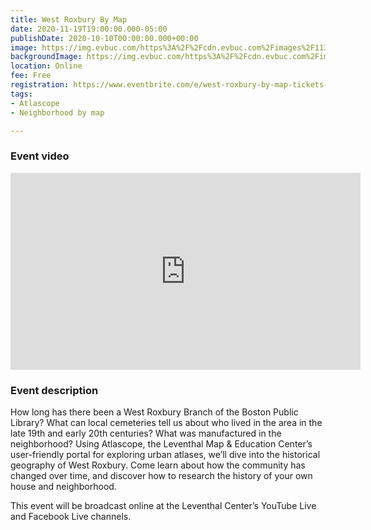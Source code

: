 ```yaml
---
title: West Roxbury By Map
date: 2020-11-19T19:00:00.000-05:00
publishDate: 2020-10-10T00:00:00.000+00:00
image: https://img.evbuc.com/https%3A%2F%2Fcdn.evbuc.com%2Fimages%2F113040367%2F167762409652%2F1%2Foriginal.20200929-170855?w=1080&auto=format%2Ccompress&q=75&sharp=10&rect=94%2C0%2C1730%2C865&s=de52a372cf336489ee4ae7b1af7a3c76
backgroundImage: https://img.evbuc.com/https%3A%2F%2Fcdn.evbuc.com%2Fimages%2F113040367%2F167762409652%2F1%2Foriginal.20200929-170855?w=1080&auto=format%2Ccompress&q=75&sharp=10&rect=94%2C0%2C1730%2C865&s=de52a372cf336489ee4ae7b1af7a3c76
location: Online
fee: Free
registration: https://www.eventbrite.com/e/west-roxbury-by-map-tickets-123211068623
tags:
- Atlascope
- Neighborhood by map

---
```

### Event video

<iframe width="560" height="315" src="https://www.youtube.com/embed/eeO-Bn5v_f0" frameborder="0" allow="accelerometer; autoplay; clipboard-write; encrypted-media; gyroscope; picture-in-picture" allowfullscreen></iframe>

### Event description

How long has there been a West Roxbury Branch of the Boston Public Library? What can local cemeteries tell us about who lived in the area in the late 19th and early 20th centuries? What was manufactured in the neighborhood? Using Atlascope, the Leventhal Map & Education Center’s user-friendly portal for exploring urban atlases, we’ll dive into the historical geography of West Roxbury. Come learn about how the community has changed over time, and discover how to research the history of your own house and neighborhood.

This event will be broadcast online at the Leventhal Center’s YouTube Live and Facebook Live channels.
